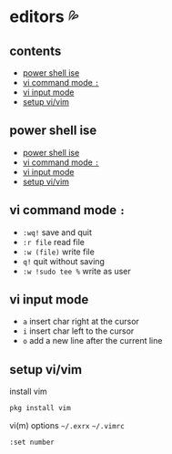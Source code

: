 <!-- omit in toc -->
# editors 💦

<!-- omit in toc -->
## contents

- [power shell ise](#power-shell-ise)
- [vi command mode `:`](#vi-command-mode-)
- [vi input mode](#vi-input-mode)
- [setup vi/vim](#setup-vivim)


## power shell ise

- [power shell ise](#power-shell-ise)
- [vi command mode `:`](#vi-command-mode-)
- [vi input mode](#vi-input-mode)
- [setup vi/vim](#setup-vivim)

## vi command mode `:`

- `:wq!` save and quit
- `:r file` read file
- `:w (file)` write file
- `q!` quit without saving
- `:w !sudo tee %` write as user

## vi input mode

- `a` insert char right at the cursor
- `i` insert char left to the cursor
- `o` add a new line after the current line

## setup vi/vim

install vim

```sh
pkg install vim
```

vi(m) options  `~/.exrx` `~/.vimrc`

```sh
:set number
```
